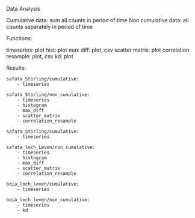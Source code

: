 Data Analysis

Cumulative data: sum all counts in period of time
Non cumulative data: all counts separately in period of time

Functions:

timeseries: plot
hist: plot
max diff: plot, csv
scatter matrix: plot
correlation resample: plot, csv
kd: plot


Results:

    safata_Stirling/cumulative:
        - timeseries

    safata_Stirling/non_cumulative:
        - timeseries
        - histogram
        - max_diff
        - scatter_matrix
        - correlation_resample

    safata_Stirling/cumulative:
        - timeseries
    
    safata_loch_Leven/non_cumulative:
        - timeseries
        - histogram
        - max_diff
        - scatter_matrix
        - correlation_resample

    boia_loch_leven/cumulative:
        - timeseries

    boia_loch_leven/non_cumulative:
        - timeseries
        - kd

